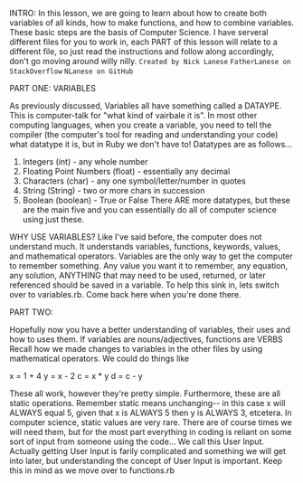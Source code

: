 
INTRO: 
In this lesson, we are going to learn about how to create both variables of all kinds, how to make functions, and how to combine variables. These basic steps are the basis of Computer Science. 
I have serveral different files for you to work in, each PART of this lesson will relate to a different file, so just read the instructions and follow along accordingly, don't go moving around willy nilly. 
`Created by Nick Lanese`
`FatherLanese on StackOverflow`
`NLanese on GitHub`

PART ONE: VARIABLES

As previously discussed, Variables all have something called a DATAYPE. This is computer-talk for "what kind of vairbale it is". In most other computing languages, when you create a variable, you need to tell the compiler (the computer's tool for reading and understanding your code) what datatype it is, but in Ruby we don't have to! 
Datatypes are as follows...
1. Integers (int) - any whole number
2. Floating Point Numbers (float) - essentially any decimal
3. Characters (char) - any one symbol/letter/number in quotes
4. String (String) - two or more chars in succession
5. Boolean (boolean) - True or False
There ARE more datatypes, but these are the main five and you can essentially do all of computer science using just these. 

WHY USE VARIABLES?
Like I've said before, the computer does not understand much. It understands variables, functions, keywords, values, and mathematical operators. 
Variables are the only way to get the computer to remember something. Any value you want it to remember, any equation, any solution, ANYTHING that may need to be used, returned, or later referenced should be saved in a variable. To help this sink in, lets switch over to variables.rb. Come back here when you're done there. 




PART TWO: 

Hopefully now you have a better understanding of variables, their uses and how to uses them. 
If variables are nouns/adjectives, functions are VERBS
Recall how we made changes to variables in the other files
by using mathematical operators. We could do things like

x = 1 + 4
y = x - 2
c = x * y
d = c - y

These all work, however they're pretty simple. Furthermore, these are all static operations. Remember static means unchanging-- in this case x will ALWAYS equal 5, given that x is ALWAYS 5 then y is ALWAYS 3, etcetera. 
In computer science, static values are very rare. There are of course times we will need them, but for the most part everything in coding is reliant on some sort of input from someone using the code... We call this User Input. Actually getting User Input is farily complicated and something we will get into later, but understanding the concept of User Input is important. Keep this in mind as we move over to functions.rb
